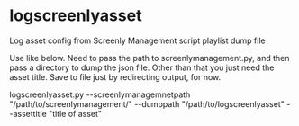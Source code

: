 # logscreenlyasset
Log asset config from Screenly Management script playlist dump file

Use like below. Need to pass the path to screenlymanagement.py, and then pass a directory to dump the json file. Other than that you just need the asset title. Save to file just by redirecting output, for now.

logscreenlyasset.py --screenlymanagemnetpath "/path/to/screenlymanagement/" --dumppath "/path/to/logscreenlyasset" --assettitle "title of asset"
